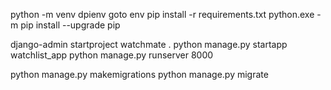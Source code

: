 python -m venv dpienv
goto env
 pip install -r requirements.txt
 python.exe -m pip install --upgrade pip
 
django-admin startproject watchmate .
python manage.py startapp watchlist_app
python manage.py runserver 8000

python manage.py makemigrations 
python manage.py migrate